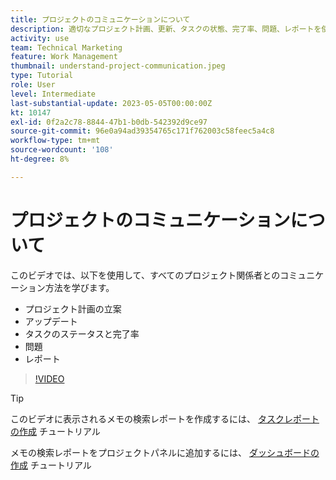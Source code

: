 ```yaml
---
title: プロジェクトのコミュニケーションについて
description: 適切なプロジェクト計画、更新、タスクの状態、完了率、問題、レポートを使用して、プロジェクトの作業についてのコミュニケーション方法を説明します。
activity: use
team: Technical Marketing
feature: Work Management
thumbnail: understand-project-communication.jpeg
type: Tutorial
role: User
level: Intermediate
last-substantial-update: 2023-05-05T00:00:00Z
kt: 10147
exl-id: 0f2a2c78-8844-47b1-b0db-542392d9ce97
source-git-commit: 96e0a94ad39354765c171f762003c58feec5a4c8
workflow-type: tm+mt
source-wordcount: '108'
ht-degree: 8%

---
```


# プロジェクトのコミュニケーションについて

このビデオでは、以下を使用して、すべてのプロジェクト関係者とのコミュニケーション方法を学びます。

* プロジェクト計画の立案
* アップデート
* タスクのステータスと完了率
* 問題
* レポート

>[!VIDEO](https://video.tv.adobe.com/v/3419150/?quality=12&learn=on)

>[!TIP]
>
>このビデオに表示されるメモの検索レポートを作成するには、 [タスクレポートの作成](https://experienceleague.adobe.com/docs/workfront-learn/tutorials-workfront/reporting/basic-reporting/create-a-task-report.html?lang=en) チュートリアル
>
>メモの検索レポートをプロジェクトパネルに追加するには、 [ダッシュボードの作成](https://experienceleague.adobe.com/docs/workfront-learn/tutorials-workfront/reporting/basic-reporting/create-dashboards.html?lang=en) チュートリアル
